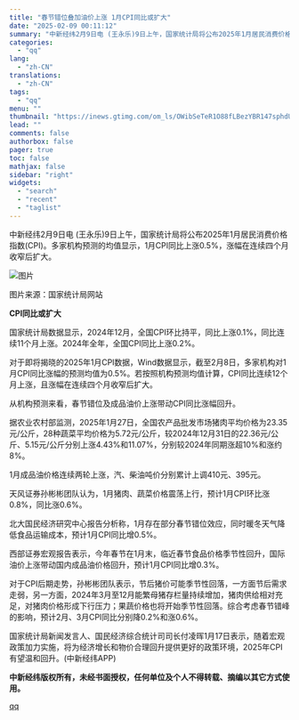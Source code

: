 ```yaml
---
title: "春节错位叠加油价上涨 1月CPI同比或扩大"
date: "2025-02-09 00:11:12"
summary: "中新经纬2月9日电 (王永乐)9日上午，国家统计局将公布2025年1月居民消费价格指数(CPI)..."
categories:
  - "qq"
lang:
  - "zh-CN"
translations:
  - "zh-CN"
tags:
  - "qq"
menu: ""
thumbnail: "https://inews.gtimg.com/om_ls/OWibSeTeR1O88fLBezYBR147sphdUl2O6KS1Id7jPI38YAA_640360/0"
lead: ""
comments: false
authorbox: false
pager: true
toc: false
mathjax: false
sidebar: "right"
widgets:
  - "search"
  - "recent"
  - "taglist"
---
```


中新经纬2月9日电 (王永乐)9日上午，国家统计局将公布2025年1月居民消费价格指数(CPI)。多家机构预测的均值显示，1月CPI同比上涨0.5%，涨幅在连续四个月收窄后扩大。

![图片](https://inews.gtimg.com/om_bt/OVN52Q_FBl5XDVFFFo-LHuVhtjLOzpfLawCPZWjoQl3HgAA/641)

图片来源：国家统计局网站

**CPI同比或扩大**

国家统计局数据显示，2024年12月，全国CPI环比持平，同比上涨0.1%，同比连续11个月上涨。2024年全年，全国CPI同比上涨0.2%。

对于即将揭晓的2025年1月CPI数据，Wind数据显示，截至2月8日，多家机构对1月CPI同比涨幅的预测均值为0.5%。若按照机构预测均值计算，CPI同比连续12个月上涨，且涨幅在连续四个月收窄后扩大。

从机构预测来看，春节错位及成品油价上涨带动CPI同比涨幅回升。

据农业农村部监测，2025年1月27日，全国农产品批发市场猪肉平均价格为23.35元/公斤，28种蔬菜平均价格为5.72元/公斤，较2024年12月31日的22.36元/公斤、5.15元/公斤分别上涨4.43%和11.07%，分别较2024年同期涨超10%和涨约8%。

1月成品油价格连续两轮上涨，汽、柴油吨价分别累计上调410元、395元。

天风证券孙彬彬团队认为，1月猪肉、蔬菜价格震荡上行，预计1月CPI环比涨0.8%，同比涨0.6%。

北大国民经济研究中心报告分析称，1月存在部分春节错位效应，同时暖冬天气降低食品运输成本，预计1月CPI同比增0.5%。

西部证券宏观报告表示，今年春节在1月末，临近春节食品价格季节性回升，国际油价上涨带动国内成品油价格回升，预计1月CPI同比增0.3%。

对于CPI后期走势，孙彬彬团队表示，节后猪价可能季节性回落，一方面节后需求走弱，另一方面，2024年3月至12月能繁母猪存栏量持续增加，猪肉供给相对充足，对猪肉价格形成下行压力；果蔬价格也将开始季节性回落。综合考虑春节错峰的影响，预计2月、3月CPI同比分别降0.2%和涨0.6%。

国家统计局新闻发言人、国民经济综合统计司司长付凌晖1月17日表示，随着宏观政策加力实施，将为经济增长和物价合理回升提供更好的政策环境，2025年CPI有望温和回升。(中新经纬APP)

**中新经纬版权所有，未经书面授权，任何单位及个人不得转载、摘编以其它方式使用。**

[qq](https://new.qq.com/rain/a/20250209A007WA00)

